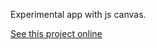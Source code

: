 Experimental app with js canvas.

[See this project online](https://merkury32.github.io/pixel-frac/)

